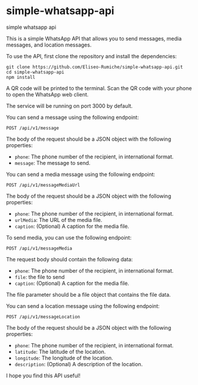 # simple-whatsapp-api
simple whatsapp api 

This is a simple WhatsApp API that allows you to send messages, media messages, and location messages.

To use the API, first clone the repository and install the dependencies:

```
git clone https://github.com/Eliseo-Rumiche/simple-whatsapp-api.git
cd simple-whatsapp-api
npm install
```

A QR code will be printed to the terminal. Scan the QR code with your phone to open the WhatsApp web client.

The service will be running on port 3000 by default.

You can send a message using the following endpoint:

```
POST /api/v1/message
```

The body of the request should be a JSON object with the following properties:

* `phone`: The phone number of the recipient, in international format.
* `message`: The message to send.

You can send a media message using the following endpoint:

```
POST /api/v1/messageMediaUrl
```

The body of the request should be a JSON object with the following properties:

* `phone`: The phone number of the recipient, in international format.
* `urlMedia`: The URL of the media file.
* `caption`: (Optional) A caption for the media file.

To send media, you can use the following endpoint:

```
POST /api/v1/messageMedia
```

The request body should contain the following data:

*  `phone`: The phone number of the recipient, in international format.
* `file`: the file to send
* `caption`: (Optional) A caption for the media file.

The file parameter should be a file object that contains the file data.


You can send a location message using the following endpoint:

```
POST /api/v1/messageLocation
```

The body of the request should be a JSON object with the following properties:

* `phone`: The phone number of the recipient, in international format.
* `latitude`: The latitude of the location.
* `longitude`: The longitude of the location.
* `description`: (Optional) A description of the location.

I hope you find this API useful!
